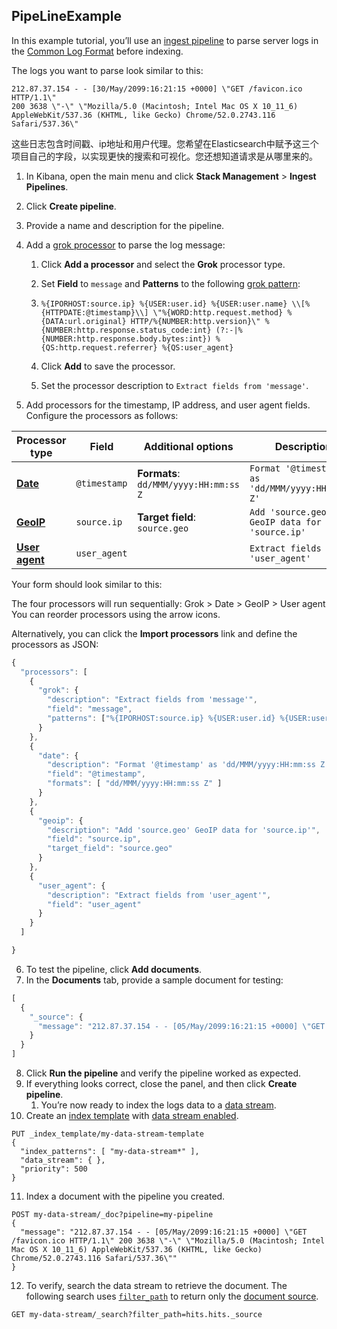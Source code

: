 ## PipeLineExample

In this example tutorial, you’ll use an [ingest pipeline](https://www.elastic.co/guide/en/elasticsearch/reference/7.17/ingest.html) to parse server logs in the [Common Log Format](https://en.wikipedia.org/wiki/Common_Log_Format) before indexing. 

The logs you want to parse look similar to this:



```log
212.87.37.154 - - [30/May/2099:16:21:15 +0000] \"GET /favicon.ico HTTP/1.1\"
200 3638 \"-\" \"Mozilla/5.0 (Macintosh; Intel Mac OS X 10_11_6)
AppleWebKit/537.36 (KHTML, like Gecko) Chrome/52.0.2743.116 Safari/537.36\"
```



这些日志包含时间戳、ip地址和用户代理。您希望在Elasticsearch中赋予这三个项目自己的字段，以实现更快的搜索和可视化。您还想知道请求是从哪里来的。

1. In Kibana, open the main menu and click **Stack Management** > **Ingest Pipelines**.

2. Click **Create pipeline**.

3. Provide a name and description for the pipeline.

4. Add a [grok processor](https://www.elastic.co/guide/en/elasticsearch/reference/7.17/grok-processor.html) to parse the log message:

   1. Click **Add a processor** and select the **Grok** processor type.

   2. Set **Field** to `message` and **Patterns** to the following [grok pattern](https://www.elastic.co/guide/en/elasticsearch/reference/7.17/grok-basics.html):

   3. ```grok
      %{IPORHOST:source.ip} %{USER:user.id} %{USER:user.name} \\[%{HTTPDATE:@timestamp}\\] \"%{WORD:http.request.method} %{DATA:url.original} HTTP/%{NUMBER:http.version}\" %{NUMBER:http.response.status_code:int} (?:-|%{NUMBER:http.response.body.bytes:int}) %{QS:http.request.referrer} %{QS:user_agent}
      ```

   4. Click **Add** to save the processor.

   5. Set the processor description to `Extract fields from 'message'`.

5. Add processors for the timestamp, IP address, and user agent fields. Configure the processors as follows:

| Processor type                                               | Field        | Additional options                    | Description                                       |
| ------------------------------------------------------------ | ------------ | ------------------------------------- | ------------------------------------------------- |
| [**Date**](https://www.elastic.co/guide/en/elasticsearch/reference/7.17/date-processor.html) | `@timestamp` | **Formats**: `dd/MMM/yyyy:HH:mm:ss Z` | `Format '@timestamp' as 'dd/MMM/yyyy:HH:mm:ss Z'` |
| [**GeoIP**](https://www.elastic.co/guide/en/elasticsearch/reference/7.17/geoip-processor.html) | `source.ip`  | **Target field**: `source.geo`        | `Add 'source.geo' GeoIP data for 'source.ip'`     |
| [**User agent**](https://www.elastic.co/guide/en/elasticsearch/reference/7.17/user-agent-processor.html) | `user_agent` |                                       | `Extract fields from 'user_agent'`                |

Your form should look similar to this:

The four processors will run sequentially:
Grok > Date > GeoIP > User agent
You can reorder processors using the arrow icons.

Alternatively, you can click the **Import processors** link and define the processors as JSON:

```js
{
  "processors": [
    {
      "grok": {
        "description": "Extract fields from 'message'",
        "field": "message",
        "patterns": ["%{IPORHOST:source.ip} %{USER:user.id} %{USER:user.name} \\[%{HTTPDATE:@timestamp}\\] \"%{WORD:http.request.method} %{DATA:url.original} HTTP/%{NUMBER:http.version}\" %{NUMBER:http.response.status_code:int} (?:-|%{NUMBER:http.response.body.bytes:int}) %{QS:http.request.referrer} %{QS:user_agent}"]
      }
    },
    {
      "date": {
        "description": "Format '@timestamp' as 'dd/MMM/yyyy:HH:mm:ss Z'",
        "field": "@timestamp",
        "formats": [ "dd/MMM/yyyy:HH:mm:ss Z" ]
      }
    },
    {
      "geoip": {
        "description": "Add 'source.geo' GeoIP data for 'source.ip'",
        "field": "source.ip",
        "target_field": "source.geo"
      }
    },
    {
      "user_agent": {
        "description": "Extract fields from 'user_agent'",
        "field": "user_agent"
      }
    }
  ]

}
```

6. To test the pipeline, click **Add documents**.
7. In the **Documents** tab, provide a sample document for testing:

```js
[
  {
    "_source": {
      "message": "212.87.37.154 - - [05/May/2099:16:21:15 +0000] \"GET /favicon.ico HTTP/1.1\" 200 3638 \"-\" \"Mozilla/5.0 (Macintosh; Intel Mac OS X 10_11_6) AppleWebKit/537.36 (KHTML, like Gecko) Chrome/52.0.2743.116 Safari/537.36\""
    }
  }
]
```

8. Click **Run the pipeline** and verify the pipeline worked as expected.
9. If everything looks correct, close the panel, and then click **Create pipeline**.
   1. You’re now ready to index the logs data to a [data stream](https://www.elastic.co/guide/en/elasticsearch/reference/7.17/data-streams.html).
10. Create an [index template](https://www.elastic.co/guide/en/elasticsearch/reference/7.17/index-templates.html) with [data stream enabled](https://www.elastic.co/guide/en/elasticsearch/reference/7.17/set-up-a-data-stream.html#create-index-template).

```console
PUT _index_template/my-data-stream-template
{
  "index_patterns": [ "my-data-stream*" ],
  "data_stream": { },
  "priority": 500
}
```

11. Index a document with the pipeline you created.

```console
POST my-data-stream/_doc?pipeline=my-pipeline
{
  "message": "212.87.37.154 - - [05/May/2099:16:21:15 +0000] \"GET /favicon.ico HTTP/1.1\" 200 3638 \"-\" \"Mozilla/5.0 (Macintosh; Intel Mac OS X 10_11_6) AppleWebKit/537.36 (KHTML, like Gecko) Chrome/52.0.2743.116 Safari/537.36\""
}
```

12. To verify, search the data stream to retrieve the document. The following search uses [`filter_path`](https://www.elastic.co/guide/en/elasticsearch/reference/7.17/common-options.html#common-options-response-filtering) to return only the [document source](https://www.elastic.co/guide/en/elasticsearch/reference/7.17/mapping-source-field.html).

```console
GET my-data-stream/_search?filter_path=hits.hits._source
```
